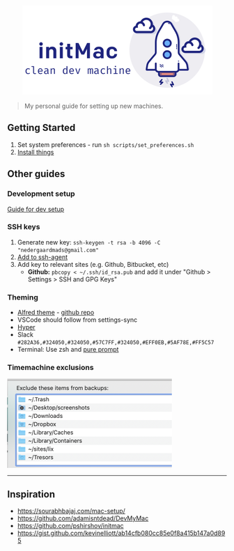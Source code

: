 <p align="center">
  <img width="437" height="205" src="logo.svg">
</p>

> My personal guide for setting up new machines.

## Getting Started

1. Set system preferences - run `sh scripts/set_preferences.sh`
2. [Install things](install_things.md)

## Other guides

### Development setup

[Guide for dev setup](development.md)

### SSH keys

1. Generate new key: `ssh-keygen -t rsa -b 4096 -C "nedergaardmads@gmail.com"`
2. [Add to ssh-agent](https://help.github.com/en/github/authenticating-to-github/generating-a-new-ssh-key-and-adding-it-to-the-ssh-agent#adding-your-ssh-key-to-the-ssh-agent)
3. Add key to relevant sites (e.g. Github, Bitbucket, etc)
   - **Github:** `pbcopy < ~/.ssh/id_rsa.pub` and add it under "Github > Settings > SSH and GPG Keys"

### Theming

- [Alfred theme](https://www.alfredapp.com/extras/theme/yZODAdxN8T/) - [github repo](https://github.com/michelegera/alfred-snazzy)
- VSCode should follow from settings-sync
- [Hyper](https://github.com/sindresorhus/hyper-snazzy)
- Slack `#282A36,#324050,#324050,#57C7FF,#324050,#EFF0EB,#5AF78E,#FF5C57`
- Terminal: Use zsh and [pure prompt](https://github.com/sindresorhus/pure)

### Timemachine exclusions

<img width="378" height="205" src="tm_settings.png">

---

## Inspiration

- https://sourabhbajaj.com/mac-setup/
- https://github.com/adamisntdead/DevMyMac
- https://github.com/pshirshov/initmac
- https://gist.github.com/kevinelliott/ab14cfb080cc85e0f8a415b147a0d895
